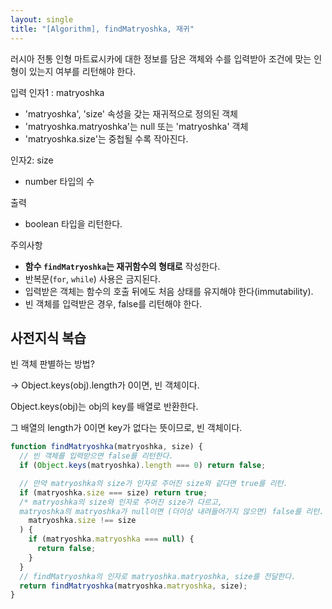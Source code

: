 ```yaml
---
layout: single
title: "[Algorithm], findMatryoshka, 재귀"
---
```


러시아 전통 인형 마트료시카에 대한 정보를 담은 객체와 수를 입력받아 조건에 맞는 인형이 있는지 여부를 리턴해야 한다.

입력
인자1 : matryoshka

- 'matryoshka', 'size' 속성을 갖는 재귀적으로 정의된 객체
- 'matryoshka.matryoshka'는 null 또는 'matryoshka' 객체
- 'matryoshka.size'는 중첩될 수록 작아진다.

인자2: size

- number 타입의 수

출력

- boolean 타입을 리턴한다.

주의사항

- **함수 `findMatryoshka`는 재귀함수의 형태로** 작성한다.
- 반복문(`for`, `while`) 사용은 금지된다.
- 입력받은 객체는 함수의 호출 뒤에도 처음 상태를 유지해야 한다(immutability).
- 빈 객체를 입력받은 경우, false를 리턴해야 한다.

## 사전지식 복습

빈 객체 판별하는 방법?

→ Object.keys(obj).length가 0이면, 빈 객체이다.

Object.keys(obj)는 obj의 key를 배열로 반환한다.

그 배열의 length가 0이면 key가 없다는 뜻이므로, 빈 객체이다.

```jsx
function findMatryoshka(matryoshka, size) {
  // 빈 객체를 입력받으면 false를 리턴한다.
  if (Object.keys(matryoshka).length === 0) return false;

  // 만약 matryoshka의 size가 인자로 주어진 size와 같다면 true를 리턴.
  if (matryoshka.size === size) return true;
  /* matryoshka의 size와 인자로 주어진 size가 다르고,
  matryoshka의 matryoshka가 null이면 (더이상 내려들어가지 않으면) false를 리턴. */ else if (
    matryoshka.size !== size
  ) {
    if (matryoshka.matryoshka === null) {
      return false;
    }
  }
  // findMatryoshka의 인자로 matryoshka.matryoshka, size를 전달한다.
  return findMatryoshka(matryoshka.matryoshka, size);
}
```
